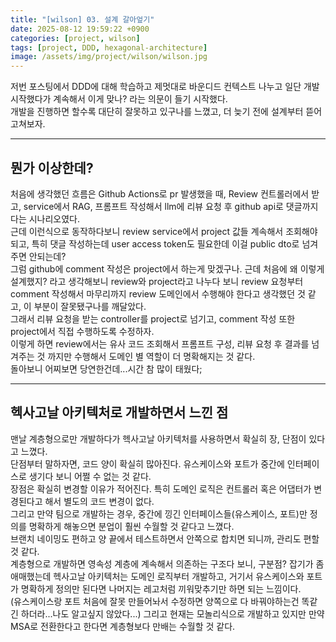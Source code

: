 ```yaml
---
title: "[wilson] 03. 설계 갈아엎기"
date: 2025-08-12 19:59:22 +0900
categories: [project, wilson]
tags: [project, DDD, hexagonal-architecture]
image: /assets/img/project/wilson/wilson.jpg
---
```


저번 포스팅에서 DDD에 대해 학습하고 제멋대로 바운디드 컨텍스트 나누고 일단 개발 시작했다가 계속해서 이게 맞나? 라는 의문이 들기 시작했다.  
개발을 진행하면 할수록 대단히 잘못하고 있구나를 느꼈고, 더 늦기 전에 설계부터 뜯어고쳐보자.

---

## 뭔가 이상한데?
처음에 생각했던 흐름은 Github Actions로 pr 발생했을 때, Review 컨트롤러에서 받고, service에서 RAG, 프롬프트 작성해서 llm에 리뷰 요청 후 github api로 댓글까지 다는 시나리오였다.  
근데 이런식으로 동작하다보니 review service에서 project 값들 계속해서 조회해야되고, 특히 댓글 작성하는데 user access token도 필요한데 이걸 public dto로 넘겨주면 안되는데?  
그럼 github에 comment 작성은 project에서 하는게 맞겠구나. 근데 처음에 왜 이렇게 설계했지? 라고 생각해보니 review와 project라고 나누다 보니 review 요청부터 comment 작성해서 마무리까지 review 도메인에서 수행해야 한다고 생각했던 것 같고, 이 부분이 잘못됐구나를 깨달았다.  
그래서 리뷰 요청을 받는 controller를 project로 넘기고, comment 작성 또한 project에서 직접 수행하도록 수정하자.  
이렇게 하면 review에서는 유사 코드 조회해서 프롬프트 구성, 리뷰 요청 후 결과를 넘겨주는 것 까지만 수행해서 도메인 별 역할이 더 명확해지는 것 같다.  
돌아보니 어찌보면 당연한건데...시간 참 많이 태웠다;  

---

## 헥사고날 아키텍처로 개발하면서 느낀 점
맨날 계층형으로만 개발하다가 헥사고날 아키텍처를 사용하면서 확실히 장, 단점이 있다고 느꼈다.  
단점부터 말하자면, 코드 양이 확실히 많아진다. 유스케이스와 포트가 중간에 인터페이스로 생기다 보니 어쩔 수 없는 것 같다.  
장점은 확실히 변경할 이유가 적어진다. 특히 도메인 로직은 컨트롤러 혹은 어댑터가 변경된다고 해서 별도의 코드 변경이 없다.  
그리고 만약 팀으로 개발하는 경우, 중간에 낑긴 인터페이스들(유스케이스, 포트)만 정의를 명확하게 해놓으면 분업이 훨씬 수월할 것 같다고 느꼈다.  
브랜치 네이밍도 편하고 양 끝에서 테스트하면서 안쪽으로 합치면 되니까, 관리도 편할 것 같다.  
계층형으로 개발하면 영속성 계층에 계속해서 의존하는 구조다 보니, 구분점? 잡기가 좀 애매했는데 헥사고날 아키텍처는 도메인 로직부터 개발하고, 거기서 유스케이스와 포트가 명확하게 정의만 된다면 나머지는 레고처럼 끼워맞추기만 하면 되는 느낌이다.  
(유스케이스랑 포트 처음에 잘못 만들어놔서 수정하면 양쪽으로 다 바꿔야하는건 똑같긴 하더라...나도 알고싶지 않았다...)
그리고 현재는 모놀리식으로 개발하고 있지만 만약 MSA로 전환한다고 한다면 계층형보다 만배는 수월할 것 같다.  